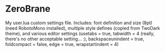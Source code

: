 # ZeroBrane
My user.lua custom settings file.
Includes: font definition and size (8pt) (need RobotoMono installed), multiple style defines (copied from TwoDark theme), and various editor settings (usetabs = true, tabwidth = 4 (really, there's no other acceptable setting... :), backspaceunindent = true, foldcompact = false, edge = true, wrapstartindent = 4)

